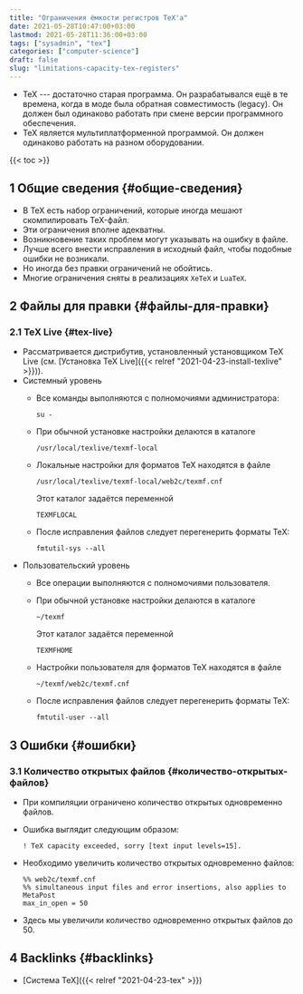 ```yaml
---
title: "Ограничения ёмкости регистров TeX'а"
date: 2021-05-28T10:47:00+03:00
lastmod: 2021-05-28T11:36:00+03:00
tags: ["sysadmin", "tex"]
categories: ["computer-science"]
draft: false
slug: "limitations-capacity-tex-registers"
---
```


-   TeX --- достаточно старая программа. Он разрабатывался ещё в те времена, когда в моде была обратная совместимость (legacy). Он должен был одинаково работать при смене версии программного обеспечения.
-   TeX является мультиплатформенной программой. Он должен одинаково работать на разном оборудовании.

<!--more-->

{{< toc >}}


## <span class="section-num">1</span> Общие сведения {#общие-сведения}

-   В TeX есть набор ограничений, которые иногда мешают скомпилировать TeX-файл.
-   Эти ограничения вполне адекватны.
-   Возникновение таких проблем могут указывать на ошибку в файле.
-   Лучше всего внести исправления в исходный файл, чтобы подобные ошибки не возникали.
-   Но иногда без правки ограничений не обойтись.
-   Многие ограничения сняты в реализациях `XeTeX` и `LuaTeX`.


## <span class="section-num">2</span> Файлы для правки {#файлы-для-правки}


### <span class="section-num">2.1</span> TeX Live {#tex-live}

-   Рассматривается дистрибутив, установленный установщиком TeX Live (см. [Установка TeX Live]({{< relref "2021-04-23-install-texlive" >}})).
-   Системный уровень
    -   Все команды выполняются с полномочиями администратора:

        ```shell
        su -
        ```
    -   При обычной установке настройки делаются в каталоге

        ```shell
        /usr/local/texlive/texmf-local
        ```
    -   Локальные настройки для форматов TeX находятся в файле

        ```shell
        /usr/local/texlive/texmf-local/web2c/texmf.cnf
        ```

        Этот каталог задаётся переменной

        ```conf-unix
        TEXMFLOCAL
        ```
    -   После исправления файлов следует перегенерить форматы TeX:

        ```shell
        fmtutil-sys --all
        ```
-   Пользовательский уровень
    -   Все операции выполняются с полномочиями пользователя.
    -   При обычной установке настройки делаются в каталоге

        ```shell
        ~/texmf
        ```

        Этот каталог задаётся переменной

        ```conf-unix
        TEXMFHOME
        ```
    -   Настройки пользователя для форматов TeX находятся в файле

        ```shell
        ~/texmf/web2c/texmf.cnf
        ```
    -   После исправления файлов следует перегенерить форматы TeX:

        ```shell
        fmtutil-user --all
        ```


## <span class="section-num">3</span> Ошибки {#ошибки}


### <span class="section-num">3.1</span> Количество открытых файлов {#количество-открытых-файлов}

-   При компиляции ограничено количество открытых одновременно файлов.
-   Ошибка выглядит следующим образом:

    ```shell
    ! TeX capacity exceeded, sorry [text input levels=15].
    ```
-   Необходимо увеличить количество открытых одновременно файлов:

    ```conf-unix
    %% web2c/texmf.cnf
    %% simultaneous input files and error insertions, also applies to MetaPost
    max_in_open = 50
    ```
-   Здесь мы увеличили количество одновременно открытых файлов до 50.


## <span class="section-num">4</span> Backlinks {#backlinks}

-   [Система TeX]({{< relref "2021-04-23-tex" >}})
